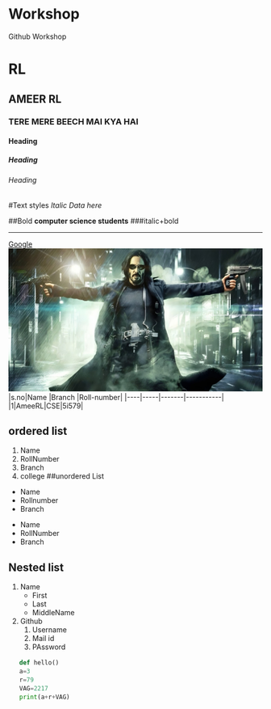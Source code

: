 # Workshop
Github Workshop
# RL
## AMEER RL
### TERE MERE BEECH MAI KYA HAI
#### Heading
##### Heading
###### Heading

#Text styles
*Italic Data here*

##Bold 
**computer science students**
###italic+bold
***
[Google]("www.google.com")
![Keenu reeves](JW.jpg)
|s.no|Name |Branch |Roll-number|
|----|-----|-------|-----------|
|1|AmeeRL|CSE|5i579|
## ordered list
1. Name
2. RollNumber
3. Branch
4. college
##unordered List
- Name
- Rollnumber
- Branch

* Name
* RollNumber
* Branch
## Nested list
1. Name
   - First 
   - Last 
   - MiddleName
2. Github
   1. Username
   2. Mail id
   3. PAssword

```python
   def hello()
   a=3
   r=79
   VAG=2217
   print(a+r+VAG)
   ```
